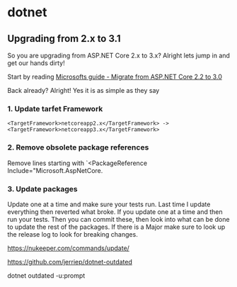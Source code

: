 # dotnet

## Upgrading from 2.x to 3.1

So you are upgrading from ASP.NET Core 2.x to 3.x? Alright lets jump in and get our hands dirty!

Start by reading [Microsofts guide - Migrate from ASP.NET Core 2.2 to 3.0](https://docs.microsoft.com/en-us/aspnet/core/migration/22-to-30?view=aspnetcore-3.1&tabs=visual-studio)

Back already? Alright! Yes it is as simple as they say

### 1. Update tarfet Framework

`<TargetFramework>netcoreapp2.x</TargetFramework> -> <TargetFramework>netcoreapp3.x</TargetFramework>`

### 2. Remove obsolete package references

Remove lines starting with `<PackageReference Include="Microsoft.AspNetCore.

### 3. Update packages

Update one at a time and make sure your tests run. Last time I update everything then reverted what broke. If you update one at a time and then run your tests. Then you can commit these, then look into what can be done to update the rest of the packages. If there is a Major make sure to look up the release log to look for breaking changes.

https://nukeeper.com/commands/update/

https://github.com/jerriep/dotnet-outdated

dotnet outdated -u:prompt
